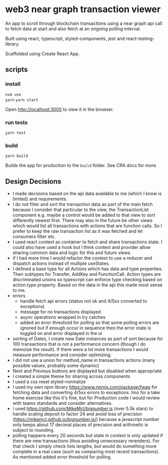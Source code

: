 # web3 near graph transaction viewer

An app to scroll through blockchain transactions using a near graph api call to fetch data at start and also fetch at an ongoing polling interval. 

Built using react, typescript, styled-components, jest and react-testing-library.

Scaffolded using Create React App.

## scripts

### install
`nvm use`   
`yarn`
`yarn start`

Open [http://localhost:3000](http://localhost:3000) to view it in the browser.

### run tests
`yarn test`


### build 
`yarn build`

Builds the app for production to the `build` folder. See CRA docs for more.


## Design Decisions
- I made decisions based on the api data available to me (which I know is limited) and requirements.
- I do not filter and sort the transaction data as part of the main fetch because I consider that particular to the view, the TransactionList component e.g. maybe a control would be added to that view to sort differently newest first. There may also in the future be other views which would list all transactions with actions that are function calls. So I prefer to keep the raw transaction list as it was fetched and let consumers filter etc. 
- I used react context as container to fetch and share transactions state. I could also have used a hook but I think context and provider allow sharing common data and logic for this and future views.
- if I had more time I would refactor the context to use a reducer and dispatch actions instead of multiple useStates. 
- I defined a base type for all Actions which has data and type properties. Then subtypes for Transfer, AddKey and FunctionCall. Action types are discriminated unions so typescript can enforce type checking based on action.type property. Based on the data in the api this made most sense to me.
- errors
  - handle fetch api errors (status not ok and 4/5xx converted to exceptions)
  - message for no transactions displayed
  - async operations wrapped in try catches
  - added an error threshold for polling so that some polling errors are ignored but if enough occur in sequence then the error state is toggled on and error displayed in the ui
- sorting of Dates, I create new Date instances as part of sort because for 100 transactions that is not a performance concern (though I do memoize the result). If there were a lot more transactions I would measure performance and consider optimizing.
- I did not use a union for method_name in transactions actions (many possible values, probably some dynamic)
- Next and Previous buttons are displayed but disabled when appropriate
- I created a simple theme for sharing across components
- I used a css reset styled-normalize
- I used my own npm library https://www.npmjs.com/package/fwap for fetching data and converting 4/5xx errors to exceptions. Imo for a take home exercise like this it's fine, but for Production code I would review with teams standards and consider alternatives.
- I used https://github.com/MikeMcl/bignumber.js (over 5.5k stars) to handle scaling deposit to factor 24 and avoid loss of precision (https://mikemcl.github.io/bignumber.js/) because a javascript number only keeps about 17 decimal places of precision and arithmetic is subject to rounding.
- polling happens every 20 seconds but state in context is only updated if there are new transactions (thus avoiding unnecessary rerenders). For that check I simply check lists lengths, but would do something more complete in a real case (such as comparing most recent transactions). As mentioned added error threshold for polling.
